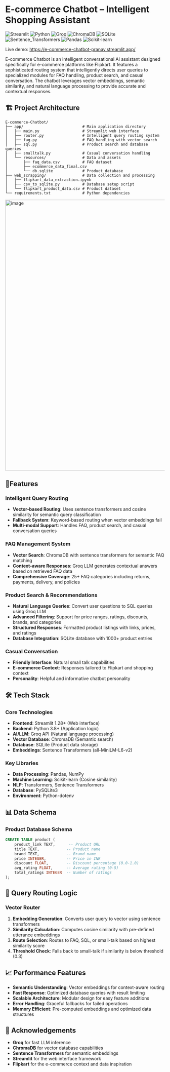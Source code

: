 # E-commerce Chatbot – Intelligent Shopping Assistant

![Streamlit](https://img.shields.io/badge/Streamlit-1.28+-FF4B4B?logo=streamlit&logoColor=white)
![Python](https://img.shields.io/badge/Python-3.8+-3776AB?logo=python&logoColor=white)
![Groq](https://img.shields.io/badge/Groq-LLM-FF6B35?logo=groq&logoColor=white)
![ChromaDB](https://img.shields.io/badge/ChromaDB-Vector_DB-FF6B35?logo=chromadb&logoColor=white)
![SQLite](https://img.shields.io/badge/SQLite-Database-003B57?logo=sqlite&logoColor=white)
![Sentence_Transformers](https://img.shields.io/badge/Sentence_Transformers-Embeddings-FF6B35?logo=sentence-transformers&logoColor=white)
![Pandas](https://img.shields.io/badge/Pandas-Data_Analysis-130654?logo=pandas&logoColor=white)
![Scikit-learn](https://img.shields.io/badge/Scikit--learn-ML-F7931E?logo=scikit-learn&logoColor=white)

Live demo: https://e-commerce-chatbot-pranav.streamlit.app/

E-commerce Chatbot is an intelligent conversational AI assistant designed specifically for e-commerce platforms like Flipkart. It features a sophisticated routing system that intelligently directs user queries to specialized modules for FAQ handling, product search, and casual conversation. The chatbot leverages vector embeddings, semantic similarity, and natural language processing to provide accurate and contextual responses.

## 🏗️ Project Architecture

```
E-commerce-Chatbot/
├── app/                          # Main application directory
│   ├── main.py                   # Streamlit web interface
│   ├── router.py                 # Intelligent query routing system
│   ├── faq.py                    # FAQ handling with vector search
│   ├── sql.py                    # Product search and database queries
│   ├── smalltalk.py              # Casual conversation handling
│   └── resources/                # Data and assets
│       ├── faq_data.csv          # FAQ dataset
│       ├── ecommerce_data_final.csv
│       └── db.sqlite             # Product database
├── web_scrapping/                # Data collection and processing
│   ├── flipkart_data_extraction.ipynb
│   ├── csv_to_sqlite.py          # Database setup script
│   └── flipkart_product_data.csv # Product dataset
└── requirements.txt              # Python dependencies
```
<img width="2320" height="856" alt="image" src="https://github.com/user-attachments/assets/b9f04dfd-0aa7-4dde-91ab-e82e6ca7388c" />

## 🚀Features

### Intelligent Query Routing
- **Vector-based Routing**: Uses sentence transformers and cosine similarity for semantic query classification
- **Fallback System**: Keyword-based routing when vector embeddings fail
- **Multi-modal Support**: Handles FAQ, product search, and casual conversation queries

### FAQ Management System
- **Vector Search**: ChromaDB with sentence transformers for semantic FAQ matching
- **Context-aware Responses**: Groq LLM generates contextual answers based on retrieved FAQ data
- **Comprehensive Coverage**: 25+ FAQ categories including returns, payments, delivery, and policies

### Product Search & Recommendations
- **Natural Language Queries**: Convert user questions to SQL queries using Groq LLM
- **Advanced Filtering**: Support for price ranges, ratings, discounts, brands, and categories
- **Structured Responses**: Formatted product listings with links, prices, and ratings
- **Database Integration**: SQLite database with 1000+ product entries

### Casual Conversation
- **Friendly Interface**: Natural small talk capabilities
- **E-commerce Context**: Responses tailored to Flipkart and shopping context
- **Personality**: Helpful and informative chatbot personality

## 🛠️ Tech Stack

### Core Technologies
- **Frontend**: Streamlit 1.28+ (Web interface)
- **Backend**: Python 3.8+ (Application logic)
- **AI/LLM**: Groq API (Natural language processing)
- **Vector Database**: ChromaDB (Semantic search)
- **Database**: SQLite (Product data storage)
- **Embeddings**: Sentence Transformers (all-MiniLM-L6-v2)

### Key Libraries
- **Data Processing**: Pandas, NumPy
- **Machine Learning**: Scikit-learn (Cosine similarity)
- **NLP**: Transformers, Sentence Transformers
- **Database**: PySQLite3
- **Environment**: Python-dotenv

## 📊 Data Schema

### Product Database Schema
```sql
CREATE TABLE product (
    product_link TEXT,      -- Product URL
    title TEXT,            -- Product name
    brand TEXT,            -- Brand name
    price INTEGER,         -- Price in INR
    discount FLOAT,        -- Discount percentage (0.0-1.0)
    avg_rating FLOAT,      -- Average rating (0-5)
    total_ratings INTEGER  -- Number of ratings
);
```
## 🔄 Query Routing Logic

### Vector Router
1. **Embedding Generation**: Converts user query to vector using sentence transformers
2. **Similarity Calculation**: Computes cosine similarity with pre-defined utterance embeddings
3. **Route Selection**: Routes to FAQ, SQL, or small-talk based on highest similarity score
4. **Threshold Check**: Falls back to small-talk if similarity is below threshold (0.3)

## 📈 Performance Features
- **Semantic Understanding**: Vector embeddings for context-aware routing
- **Fast Response**: Optimized database queries with result limiting
- **Scalable Architecture**: Modular design for easy feature additions
- **Error Handling**: Graceful fallbacks for failed operations
- **Memory Efficient**: Pre-computed embeddings and optimized data structures

## 🙏 Acknowledgements

- **Groq** for fast LLM inference
- **ChromaDB** for vector database capabilities
- **Sentence Transformers** for semantic embeddings
- **Streamlit** for the web interface framework
- **Flipkart** for the e-commerce context and data inspiration
